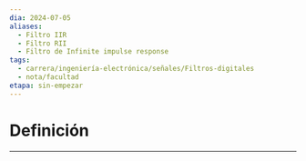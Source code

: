 ```yaml
---
dia: 2024-07-05
aliases:
  - Filtro IIR
  - Filtro RII
  - Filtro de Infinite impulse response
tags:
  - carrera/ingeniería-electrónica/señales/Filtros-digitales
  - nota/facultad
etapa: sin-empezar
---
```

# Definición
---
